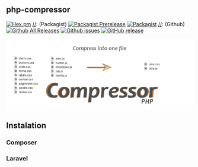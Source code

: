 

## php-compressor
[//]: (License)
[![Hex.pm](https://img.shields.io/hexpm/l/plug.svg?maxAge=2592000&style=flat-square)](https://github.com/bvanhoekelen/php-compressor/blob/master/LICENSE)
[//]: (Packagist)
[![Packagist Prerelease](https://img.shields.io/packagist/vpre/bvanhoekelen/php-compressor.svg?maxAge=2592000&style=flat-square)](https://packagist.org/packages/bvanhoekelen/php-compressor)
[![Packagist](https://img.shields.io/packagist/dt/bvanhoekelen/php-compressor.svg?maxAge=2592000&style=flat-square)](https://packagist.org/packages/bvanhoekelen/php-compressor)
[//]: (Github)
[![Github All Releases](https://img.shields.io/github/downloads/bvanhoekelen/php-compressor/totlal.svg?maxAge=2592000&style=flat-square)](https://github.com/bvanhoekelen/php-compressor)
[![Github issues](https://img.shields.io/github/issues/bvanhoekelen/php-compressor.svg?maxAge=2592000&style=flat-square)](https://github.com/bvanhoekelen/php-compressor/issues)
[![GitHub release](https://img.shields.io/github/release/bvanhoekelen/php-compressor.svg?maxAge=2592000&style=flat-square)](https://github.com/bvanhoekelen/php-compressor)

<p align="center"><img src="/assets/banner.png" alt="php-compressor" /></p>


[//]: <> (This is also a comment.)




## Instalation

### Composer

### Laravel

```php


```